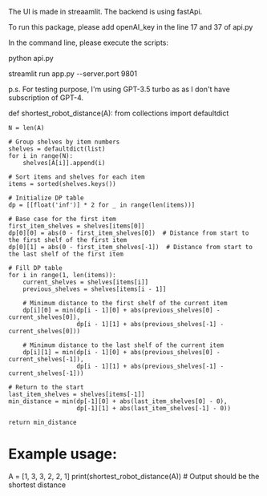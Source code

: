 The UI is made in streaamlit.
The backend is using fastApi.

To run this package, please add openAI_key in the line 17 and 37 of api.py

In the command line, please execute the scripts:

python api.py

streamlit run app.py --server.port 9801


p.s. For testing purpose, I'm using GPT-3.5 turbo as as I don't have subscription of GPT-4. 


def shortest_robot_distance(A):
    from collections import defaultdict
    
    N = len(A)
    
    # Group shelves by item numbers
    shelves = defaultdict(list)
    for i in range(N):
        shelves[A[i]].append(i)
    
    # Sort items and shelves for each item
    items = sorted(shelves.keys())
    
    # Initialize DP table
    dp = [[float('inf')] * 2 for _ in range(len(items))]
    
    # Base case for the first item
    first_item_shelves = shelves[items[0]]
    dp[0][0] = abs(0 - first_item_shelves[0])  # Distance from start to the first shelf of the first item
    dp[0][1] = abs(0 - first_item_shelves[-1])  # Distance from start to the last shelf of the first item
    
    # Fill DP table
    for i in range(1, len(items)):
        current_shelves = shelves[items[i]]
        previous_shelves = shelves[items[i - 1]]
        
        # Minimum distance to the first shelf of the current item
        dp[i][0] = min(dp[i - 1][0] + abs(previous_shelves[0] - current_shelves[0]),
                       dp[i - 1][1] + abs(previous_shelves[-1] - current_shelves[0]))
        
        # Minimum distance to the last shelf of the current item
        dp[i][1] = min(dp[i - 1][0] + abs(previous_shelves[0] - current_shelves[-1]),
                       dp[i - 1][1] + abs(previous_shelves[-1] - current_shelves[-1]))
    
    # Return to the start
    last_item_shelves = shelves[items[-1]]
    min_distance = min(dp[-1][0] + abs(last_item_shelves[0] - 0),
                       dp[-1][1] + abs(last_item_shelves[-1] - 0))
    
    return min_distance

# Example usage:
A = [1, 3, 3, 2, 2, 1]
print(shortest_robot_distance(A))  # Output should be the shortest distance
